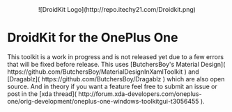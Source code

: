 <Center>![DroidKit Logo](http://repo.itechy21.com/Droidkit.png)</Center>
<h1>DroidKit for the OnePlus One</h1>
This toolkit is a work in progress and is not released yet due to a few errors that will be fixed before release. This uses [ButchersBoy's Material Design]( https://github.com/ButchersBoy/MaterialDesignInXamlToolkit ) and [Dragablz]( https://github.com/ButchersBoy/Dragablz ) which are also open source. And in theory if you want a feature feel free to submit an issue or post in the [xda thread]( http://forum.xda-developers.com/oneplus-one/orig-development/oneplus-one-windows-toolkitgui-t3056455 ).
